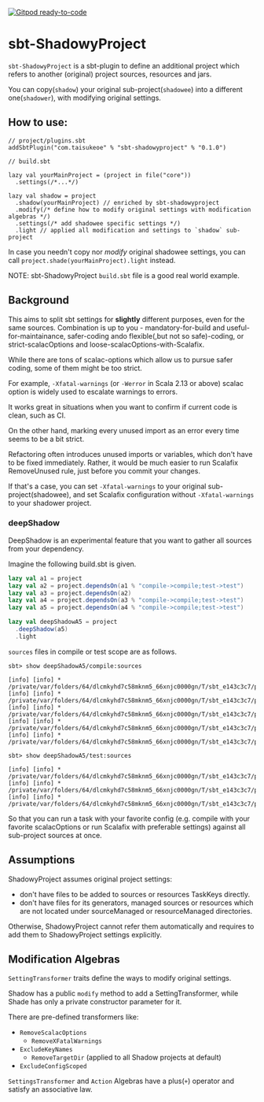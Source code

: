[![Gitpod ready-to-code](https://img.shields.io/badge/Gitpod-ready--to--code-blue?logo=gitpod)](https://gitpod.io/#https://github.com/taisukeoe/sbt-ShadowyProject)

# sbt-ShadowyProject

`sbt-ShadowyProject` is a sbt-plugin to define an additional project which refers to another (original) project sources, resources and jars. 

You can copy(`shadow`) your original sub-project(`shadowee`) into a different one(`shadower`), with modifying original settings.

## How to use: 

```
// project/plugins.sbt
addSbtPlugin("com.taisukeoe" % "sbt-shadowyproject" % "0.1.0")
```

```
// build.sbt

lazy val yourMainProject = (project in file("core"))
  .settings(/*...*/)

lazy val shadow = project
  .shadow(yourMainProject) // enriched by sbt-shadowyproject
  .modify(/* define how to modify original settings with modification algebras */)
  .settings(/* add shadowee specific settings */)
  .light // applied all modification and settings to `shadow` sub-project
```

In case you needn't copy nor *modify* original shadowee settings, you can call `project.shade(yourMainProject).light` instead.

NOTE: sbt-ShadowyProject `build.sbt` file is a good real world example.

## Background
This aims to split sbt settings for **slightly** different purposes, even for the same sources.
Combination is up to you - mandatory-for-build and useful-for-maintainance, safer-coding ando flexible(,but not so safe)-coding, or strict-scalacOptions and loose-scalacOptions-with-Scalafix.
 
While there are tons of scalac-options which allow us to pursue safer coding, some of them might be too strict.

For example, `-Xfatal-warnings` (or `-Werror` in Scala 2.13 or above) scalac option is widely used to escalate warnings to errors.

It works great in situations when you want to confirm if current code is clean, such as CI. 

On the other hand, marking every unused import as an error every time seems to be a bit strict. 

Refactoring often introduces unused imports or variables, which don't have to be fixed immediately. Rather, it would be much easier to run Scalafix RemoveUnused rule, just before you commit your changes.

If that's a case, you can set `-Xfatal-warnings` to your original sub-project(shadowee), and set Scalafix configuration without `-Xfatal-warnings` to your shadower project. 

### deepShadow

DeepShadow is an experimental feature that you want to gather all sources from your dependency.

Imagine the following build.sbt is given.

```build.sbt
lazy val a1 = project
lazy val a2 = project.dependsOn(a1 % "compile->compile;test->test")
lazy val a3 = project.dependsOn(a2)
lazy val a4 = project.dependsOn(a3 % "compile->compile;test->test")
lazy val a5 = project.dependsOn(a4 % "compile->compile;test->test")

lazy val deepShadowA5 = project
  .deepShadow(a5)
  .light
```

`sources` files in compile or test scope are as follows.

```
sbt> show deepShadowA5/compile:sources

[info] [info] * /private/var/folders/64/dlcmkyhd7c58mknm5_66xnjc0000gn/T/sbt_e143c3c7/project_dependency/a5/src/main/scala/A5.scala
[info] [info] * /private/var/folders/64/dlcmkyhd7c58mknm5_66xnjc0000gn/T/sbt_e143c3c7/project_dependency/a4/src/main/scala/A4.scala
[info] [info] * /private/var/folders/64/dlcmkyhd7c58mknm5_66xnjc0000gn/T/sbt_e143c3c7/project_dependency/a3/src/main/scala/A3.scala
[info] [info] * /private/var/folders/64/dlcmkyhd7c58mknm5_66xnjc0000gn/T/sbt_e143c3c7/project_dependency/a2/src/main/scala/A2.scala
[info] [info] * /private/var/folders/64/dlcmkyhd7c58mknm5_66xnjc0000gn/T/sbt_e143c3c7/project_dependency/a1/src/main/scala/A1.scala
```

```
sbt> show deepShadowA5/test:sources

[info] [info] * /private/var/folders/64/dlcmkyhd7c58mknm5_66xnjc0000gn/T/sbt_e143c3c7/project_dependency/a5/src/test/scala/A5Test.scala
[info] [info] * /private/var/folders/64/dlcmkyhd7c58mknm5_66xnjc0000gn/T/sbt_e143c3c7/project_dependency/a4/src/test/scala/A4Test.scala
[info] [info] * /private/var/folders/64/dlcmkyhd7c58mknm5_66xnjc0000gn/T/sbt_e143c3c7/project_dependency/a3/src/test/scala/A3Test.scala
```

So that you can run a task with your favorite config (e.g. compile with your favorite scalacOptions or run Scalafix with preferable settings) against all sub-project sources at once.

## Assumptions
ShadowyProject assumes original project settings:

- don't have files to be added to sources or resources TaskKeys directly.
- don't have files for its generators, managed sources or resources which are not located under sourceManaged or resourceManaged directories. 

Otherwise, ShadowyProject cannot refer them automatically and requires to add them to ShadowyProject settings explicitly.

## Modification Algebras

`SettingTransformer` traits define the ways to modify original settings.

Shadow has a public `modify` method to add a SettingTransformer, while Shade has only a private constructor parameter for it. 

There are pre-defined transformers like:

- `RemoveScalacOptions`
  - `RemoveXFatalWarnings`
- `ExcludeKeyNames`
  - `RemoveTargetDir` (applied to all Shadow projects at default)
- `ExcludeConfigScoped`
  
`SettingsTransformer` and `Action` Algebras have a plus(`+`) operator and satisfy an associative law.
